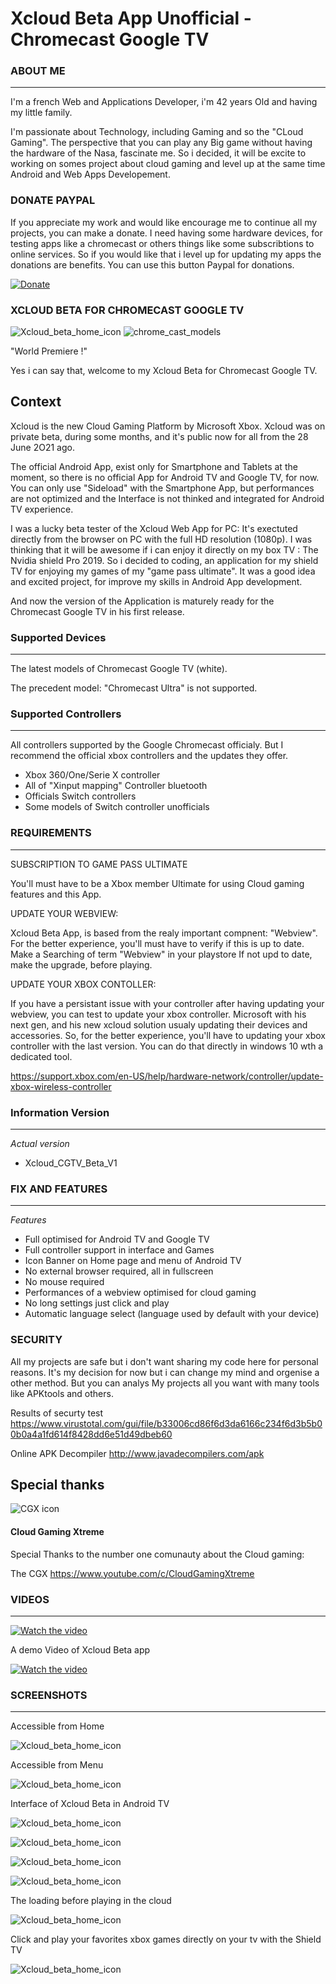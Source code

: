 # Xcloud Beta App Unofficial - Chromecast Google TV




### ABOUT ME
**********

I'm a french Web and Applications Developer, i'm 42 years Old and having my little family. 

I'm passionate about Technology, including Gaming and so the "CLoud Gaming". 
The perspective that you can play any Big game without having the hardware of the Nasa, fascinate me. So i decided, it will be excite to working on somes project about cloud gaming and level up at the same time Android and Web Apps Developement.



### DONATE PAYPAL

If you appreciate my work and would like encourage me to continue all my projects, you can make a donate. I need having some hardware devices, for testing apps like a chromecast or  others things like some subscribtions to online services. So if you would like that i level up for updating my apps the donations are benefits. 
You can use this button Paypal for donations.

[![Donate](https://img.shields.io/badge/Donate-PayPal-green.svg)](https://www.paypal.com/paypalme/cmsxpert)




### XCLOUD BETA FOR CHROMECAST GOOGLE TV




![Xcloud_beta_home_icon](https://github.com/mistertest/xcloud-shield/blob/master/img/banner_xcloud_beta_app.png)
![chrome_cast_models](https://raw.githubusercontent.com/mistertest/xcloud-cgtv/main/images/chromecast_models.png)




 "World Premiere !"
 
 Yes i can say that, welcome to my Xcloud Beta for Chromecast Google TV.


## Context

Xcloud is the new Cloud Gaming Platform by Microsoft Xbox.
Xcloud was on private beta, during some months, and it's public now for all from the 28 June 2O21 ago.


The official Android App, exist only for Smartphone and Tablets at the moment, so there is no official App for Android TV and Google TV, for now.
You can only use "Sideload" with  the Smartphone App, but performances are not optimized and the Interface is not thinked and integrated for Android TV experience.

I was a lucky beta tester of the Xcloud Web App for PC: It's exectuted directly from the browser  on PC with the full HD resolution (1080p). 
I was thinking that it will be awesome if i can enjoy it directly on my box TV : The Nvidia shield Pro 2019.
So i decided to coding, an application for my shield TV for enjoying my games of my "game pass ultimate".
It was a good idea and excited project, for improve my skills in Android App development.

And now the version of the Application is maturely ready for the Chromecast Google TV in his first release.




### Supported Devices
-------------------

The latest models of Chromecast Google TV (white).

The precedent model: "Chromecast Ultra" is not supported.



### Supported Controllers
------------------------

All controllers supported by the Google Chromecast officialy.
But I recommend the official xbox controllers and the updates they offer.

- Xbox 360/One/Serie X controller
- All of "Xinput mapping" Controller bluetooth
- Officials Switch controllers
- Some models of Switch controller unofficials



### REQUIREMENTS
-------------


SUBSCRIPTION TO GAME PASS ULTIMATE

You'll must have to be a Xbox member Ultimate for using Cloud gaming features and this App.

UPDATE YOUR WEBVIEW:

Xcloud Beta App, is based from the realy important compnent: "Webview".
For the better experience, you'll must have to verify if this is up to date.
Make a Searching of term "Webview" in your playstore
If not upd to date, make the upgrade, before playing.

UPDATE YOUR XBOX CONTOLLER:

If you have a persistant issue with your controller after having updating your webview, 
you can test to update your xbox controller.
Microsoft with his next gen, and his new xcloud solution usualy updating their devices and accessories.
So, for the better experience, you'll have to updating your xbox controller with the last version.
You can do that directly in windows 10 wth a dedicated tool.

https://support.xbox.com/en-US/help/hardware-network/controller/update-xbox-wireless-controller





### Information Version
---------------------

*Actual version*
- Xcloud_CGTV_Beta_V1


### FIX AND FEATURES
---------------------

*Features*
- Full optimised for Android TV and Google TV
- Full controller support in interface and Games
- Icon Banner on Home page and menu of Android TV
- No external browser required, all in fullscreen
- No mouse required
- Performances of a webview optimised for cloud gaming
- No long settings just click and play
- Automatic language select (language used by default  with your device)

 
 
 
### SECURITY

All my projects are safe but i don't want sharing my code here for personal reasons. It's my decision for now but i can change my mind and orgenise a other method. 
But you can analys My projects all you want with many tools like APKtools and others.

Results of securty test 
https://www.virustotal.com/gui/file/b33006cd86f6d3da6166c234f6d3b5b00b0a4a1fd614f8428dd6e51d49dbeb60

Online APK Decompiler 
http://www.javadecompilers.com/apk




## Special thanks

 
![CGX icon](https://github.com/mistertest/luna-shield/blob/main/images/unnamed.jpg)
 
 
#### Cloud Gaming Xtreme
 
Special Thanks to the number one comunauty about the Cloud gaming:
 
The CGX 
https://www.youtube.com/c/CloudGamingXtreme



### VIDEOS
-----------



[![Watch the video](https://img.youtube.com/vi/fzqqhDurLcs/maxresdefault.jpg)](https://www.youtube.com/watch?v=fzqqhDurLcs)

A  demo Video of Xcloud Beta app

[![Watch the video](https://img.youtube.com/vi/IzYi6zt-elk/maxresdefault.jpg)](https://youtu.be/IzYi6zt-elk)



### SCREENSHOTS
---------------------

Accessible from Home 

![Xcloud_beta_home_icon](https://github.com/mistertest/xcloud-shield/blob/master/img/xcloud_new_banner_app.png)

Accessible from Menu

![Xcloud_beta_home_icon](https://github.com/mistertest/xcloud-shield/blob/master/img/xcloud_new_banner_home.png)


Interface of Xcloud Beta in Android TV

![Xcloud_beta_home_icon](https://raw.githubusercontent.com/mistertest/devtest/master/img/Home_xcloud2.png)

![Xcloud_beta_home_icon](https://raw.githubusercontent.com/mistertest/devtest/master/img/Interface_xcloud1.png)

![Xcloud_beta_home_icon](https://raw.githubusercontent.com/mistertest/devtest/master/img/Interface2.png)

![Xcloud_beta_home_icon](https://raw.githubusercontent.com/mistertest/devtest/master/img/interface3.png)

The loading before playing in the cloud

![Xcloud_beta_home_icon](https://raw.githubusercontent.com/mistertest/devtest/master/img/Xcloud_loading.png)


Click and play your favorites xbox games directly on your tv with the Shield TV

![Xcloud_beta_home_icon](https://raw.githubusercontent.com/mistertest/devtest/master/img/in_Game1.png)









